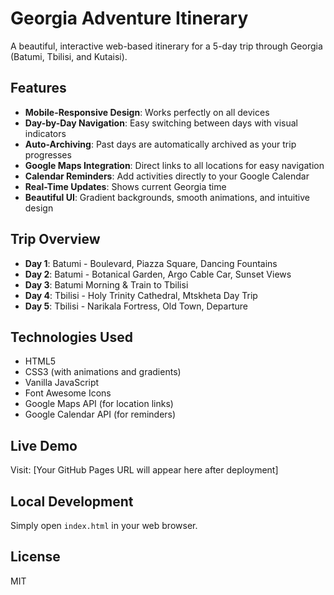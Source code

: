 # Georgia Adventure Itinerary

A beautiful, interactive web-based itinerary for a 5-day trip through Georgia (Batumi, Tbilisi, and Kutaisi).

## Features

- **Mobile-Responsive Design**: Works perfectly on all devices
- **Day-by-Day Navigation**: Easy switching between days with visual indicators
- **Auto-Archiving**: Past days are automatically archived as your trip progresses
- **Google Maps Integration**: Direct links to all locations for easy navigation
- **Calendar Reminders**: Add activities directly to your Google Calendar
- **Real-Time Updates**: Shows current Georgia time
- **Beautiful UI**: Gradient backgrounds, smooth animations, and intuitive design

## Trip Overview

- **Day 1**: Batumi - Boulevard, Piazza Square, Dancing Fountains
- **Day 2**: Batumi - Botanical Garden, Argo Cable Car, Sunset Views
- **Day 3**: Batumi Morning & Train to Tbilisi
- **Day 4**: Tbilisi - Holy Trinity Cathedral, Mtskheta Day Trip
- **Day 5**: Tbilisi - Narikala Fortress, Old Town, Departure

## Technologies Used

- HTML5
- CSS3 (with animations and gradients)
- Vanilla JavaScript
- Font Awesome Icons
- Google Maps API (for location links)
- Google Calendar API (for reminders)

## Live Demo

Visit: [Your GitHub Pages URL will appear here after deployment]

## Local Development

Simply open `index.html` in your web browser.

## License

MIT